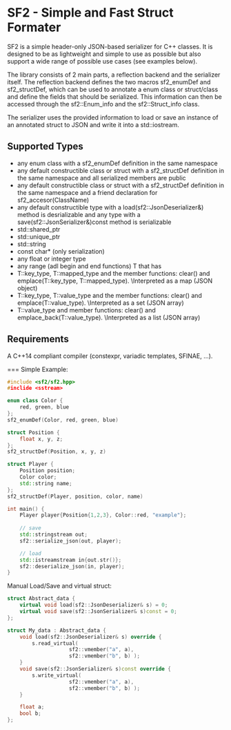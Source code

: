 SF2 - Simple and Fast Struct Formater
===

SF2 is a simple header-only JSON-based serializer for C++ classes. It is designed to be as lightweight and simple to use as possible but also support a wide range of possible use cases (see examples below).

The library consists of 2 main parts, a reflection backend and the serializer itself. The reflection backend defines the two macros sf2_enumDef and sf2_structDef, which can be used to annotate a enum class or struct/class and define the fields that should be serialized. This information can then be accessed through the sf2::Enum_info and the sf2::Struct_info class.

The serializer uses the provided information to load or save an instance of an annotated struct to JSON and write it into a std::iostream.

## Supported Types
* any enum class with a sf2_enumDef definition in the same namespace
* any default constructible class or struct with a sf2_structDef definition in the same namespace and all serialized members are public
* any default constructible class or struct with a sf2_structDef definition in the same namespace and a friend declaration for sf2_accesor(ClassName)
* any default constructible type with a load(sf2::JsonDeserializer&) method is desrializable and any type with a save(sf2::JsonSerializer&)const method is serializable
* std::shared_ptr
* std::unique_ptr
* std::string
* const char* (only serialization)
* any float or integer type
* any range (adl begin and end functions) T that has
* T::key_type, T::mapped_type and the member functions: clear() and emplace(T::key_type, T::mapped_type).
\\Interpreted as a map (JSON object)
* T::key_type, T::value_type and the member functions: clear() and emplace(T::value_type).
\\Interpreted as a set (JSON array)
* T::value_type and member functions: clear() and emplace_back(T::value_type).
\\Interpreted as a list (JSON array)

## Requirements
A C++14 compliant compiler (constexpr, variadic templates, SFINAE, ...).

===
Simple Example:
``` cpp
#include <sf2/sf2.hpp>
#inclide <sstream>

enum class Color {
	red, green, blue
};
sf2_enumDef(Color, red, green, blue)

struct Position {
	float x, y, z;
};
sf2_structDef(Position, x, y, z)

struct Player {
	Position position;
	Color color;
	std::string name;
};
sf2_structDef(Player, position, color, name)

int main() {
	Player player{Position{1,2,3}, Color::red, "example"};
	
	// save
	std::stringstream out;
	sf2::serialize_json(out, player);

	// load
	std::istreamstream in{out.str()};
	sf2::deserialize_json(in, player);
}
```

Manual Load/Save and virtual struct:
``` cpp
struct Abstract_data {
	virtual void load(sf2::JsonDeserializer& s) = 0;
	virtual void save(sf2::JsonSerializer& s)const = 0;
};

struct My_data : Abstract_data {
	void load(sf2::JsonDeserializer& s) override {
		s.read_virtual(
		            sf2::vmember("a", a),
		            sf2::vmember("b", b) );
	}
	void save(sf2::JsonSerializer& s)const override {
		s.write_virtual(
		            sf2::vmember("a", a),
		            sf2::vmember("b", b) );
	}

	float a;
	bool b;
};
```


